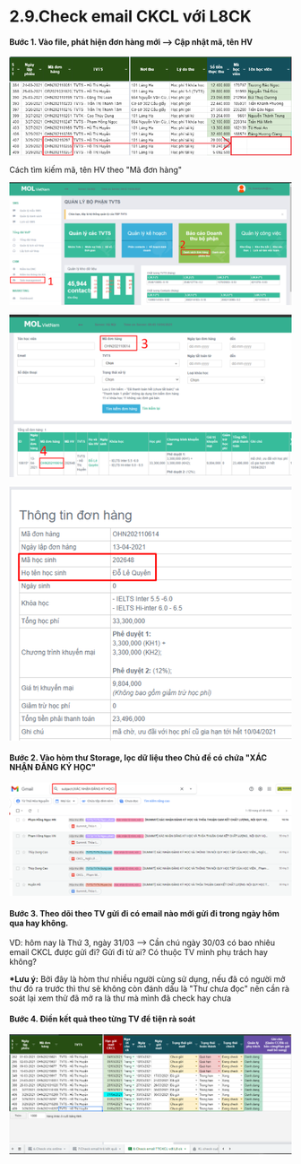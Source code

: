 # 2.9.Check email CKCL với L8CK

#### **Bước 1.** Vào file, phát hiện đơn hàng mới --&gt; Cập nhật mã, tên HV

![](../../.gitbook/assets/3%20%2813%29.png)

Cách tìm kiếm mã, tên HV theo "Mã đơn hàng"

![](../../.gitbook/assets/4%20%287%29.png)

![](../../.gitbook/assets/5%20%283%29.png)

![](../../.gitbook/assets/6%20%283%29.png)

#### **Bước 2.** Vào hòm thư Storage, lọc dữ liệu theo **Chủ đề có chứa "XÁC NHẬN ĐĂNG KÝ HỌC"**

![](../../.gitbook/assets/1%20%2812%29.png)

#### **Bước 3.** Theo dõi theo **TV** gửi đi có email nào mới gửi đi trong **ngày** hôm qua hay không. 

VD: hôm nay là Thứ 3, ngày 31/03 --&gt; Cần chú ngày 30/03 có bao nhiêu email CKCL được gửi đi? Gửi đi từ ai? Có thuộc TV mình phụ trách hay không?

**\*Lưu ý:** Bởi đây là hòm thư nhiều người cùng sử dụng, nếu đã có người mở thư đó ra trước thì thư sẽ không còn đánh dấu là "Thư chưa đọc" nên cần rà soát lại xem thử đã mở ra là thư mà mình đã check hay chưa

#### **Bước 4**. Điền kết quả theo từng TV để tiện rà soát

![](../../.gitbook/assets/2%20%2814%29.png)





